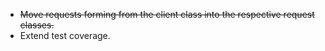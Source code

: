 - ~~Move requests forming from the client class into the respective request classes.~~
- Extend test coverage.
